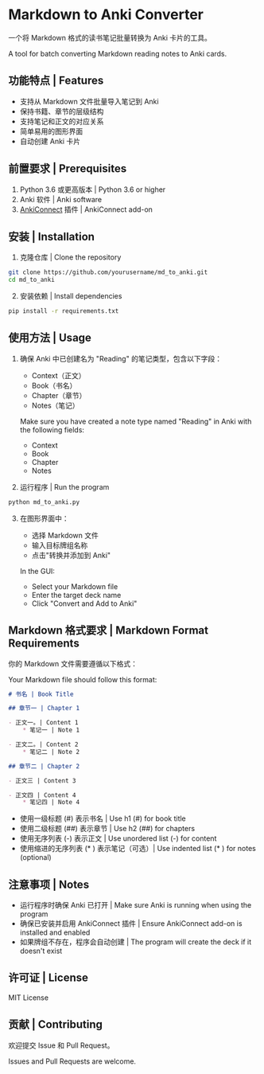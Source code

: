 # Markdown to Anki Converter

一个将 Markdown 格式的读书笔记批量转换为 Anki 卡片的工具。

A tool for batch converting Markdown reading notes to Anki cards.

## 功能特点 | Features

- 支持从 Markdown 文件批量导入笔记到 Anki
- 保持书籍、章节的层级结构
- 支持笔记和正文的对应关系
- 简单易用的图形界面
- 自动创建 Anki 卡片

## 前置要求 | Prerequisites

1. Python 3.6 或更高版本 | Python 3.6 or higher
2. Anki 软件 | Anki software
3. [AnkiConnect](https://ankiweb.net/shared/info/2055492159) 插件 | AnkiConnect add-on

## 安装 | Installation

1. 克隆仓库 | Clone the repository
```bash
git clone https://github.com/yourusername/md_to_anki.git
cd md_to_anki
```

2. 安装依赖 | Install dependencies
```bash
pip install -r requirements.txt
```

## 使用方法 | Usage

1. 确保 Anki 中已创建名为 "Reading" 的笔记类型，包含以下字段：
   - Context（正文）
   - Book（书名）
   - Chapter（章节）
   - Notes（笔记）

   Make sure you have created a note type named "Reading" in Anki with the following fields:
   - Context
   - Book
   - Chapter
   - Notes

2. 运行程序 | Run the program
```bash
python md_to_anki.py
```

3. 在图形界面中：
   - 选择 Markdown 文件
   - 输入目标牌组名称
   - 点击"转换并添加到 Anki"

   In the GUI:
   - Select your Markdown file
   - Enter the target deck name
   - Click "Convert and Add to Anki"

## Markdown 格式要求 | Markdown Format Requirements

你的 Markdown 文件需要遵循以下格式：

Your Markdown file should follow this format:

```markdown
# 书名 | Book Title

## 章节一 | Chapter 1

- 正文一。| Content 1
    * 笔记一 | Note 1

- 正文二。| Content 2
    * 笔记二 | Note 2

## 章节二 | Chapter 2

- 正文三 | Content 3

- 正文四 | Content 4
    * 笔记四 | Note 4
```

- 使用一级标题 (#) 表示书名 | Use h1 (#) for book title
- 使用二级标题 (##) 表示章节 | Use h2 (##) for chapters
- 使用无序列表 (-) 表示正文 | Use unordered list (-) for content
- 使用缩进的无序列表 (* ) 表示笔记（可选）| Use indented list (* ) for notes (optional)

## 注意事项 | Notes

- 运行程序时确保 Anki 已打开 | Make sure Anki is running when using the program
- 确保已安装并启用 AnkiConnect 插件 | Ensure AnkiConnect add-on is installed and enabled
- 如果牌组不存在，程序会自动创建 | The program will create the deck if it doesn't exist

## 许可证 | License

MIT License

## 贡献 | Contributing

欢迎提交 Issue 和 Pull Request。

Issues and Pull Requests are welcome. 